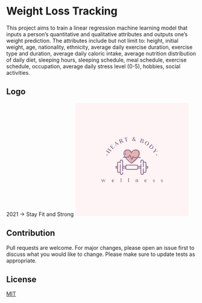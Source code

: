 # Weight Loss Tracking

This project aims to train a linear regression machine learning model that inputs a person’s quantitative and qualitative attributes and outputs one’s weight prediction. The attributes include but not limit to: height, initial weight, age, nationality, ethnicity, average daily exercise duration, exercise type and duration, average daily caloric intake, average nutrition distribution of daily diet, sleeping hours, sleeping schedule, meal schedule, exercise schedule, occupation, average daily stress level (0-5), hobbies, social activities. 

## Logo
2021 -> Stay Fit and Strong
<img src="./logo.jpg" width= "300" height = "300" >



## Contribution
Pull requests are welcome. For major changes, please open an issue first to discuss what you would like to change.
Please make sure to update tests as appropriate.

## License
[MIT](https://choosealicense.com/licenses/mit/)
